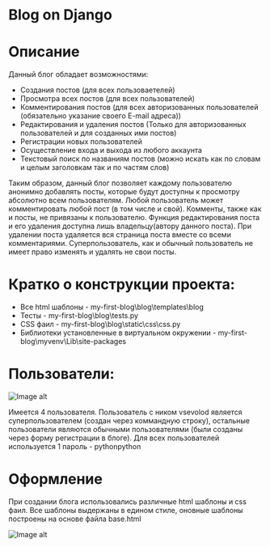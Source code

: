 Blog on Django
=================================================

Описание
=================================================
Данный блог обладает возможностями:
 - Создания постов (для всех пользоваетелей)
- Просмотра всех постов (для всех пользователей)
- Комментирования постов (для всех авторизованных пользователей (обязательно указание своего E-mail адреса))
- Редактирования и удаления постов (Только для авторизованных пользователей и для созданных ими постов)
- Регистрации новых пользователей
- Осуществление входа и выхода из любого аккаунта
- Текстовый поиск по названиям постов (можно искать как по словам и целым заголовкам так и по частям слов)

Таким образом, данный блог позволяет каждому пользователю анонимно добавлять посты, которые будут доступны к просмотру абсолютно всем пользователям. Любой пользователь может комментировать любой пост (в том числе и свой). Комменты, также как и посты, не привязаны к пользователю. Функция редактирования поста и его удаления доступна лишь владельцу(автору данного поста). При удалении поста удаляется вся страница поста вместе со всеми комментариями. Суперпользователь, как и обычный пользователь не имеет право изменять и удалять не свои посты. 


Кратко о конструкции проекта:
====================================================
- Все html шаблоны - my-first-blog\blog\templates\blog
- Тесты - my-first-blog\blog\tests.py
- CSS фаил - my-first-blog\blog\static\css\css.py
- Библиотеки установленные в виртуальном окружении - my-first-blog\myvenv\Lib\site-packages


Пользователи:
====================================================
![Image alt](https://github.com/VsevolodS23/my-first-blog/blob/master/Users.png)

Имеется 4 пользователя. Пользователь с ником vsevolod является суперпользователем (создан через коммандную строку), остальные пользователи являются обычными пользователями (были созданы через форму регистрации в блоге). Для всех пользователей используется 1 пароль - pythonpython

Оформление
=================================================

При создании блога использовались различные html шаблоны и css фаил. Все шаблоны выдержаны в едином стиле, оновные шаблоны построены на основе файла base.html 

![Image alt](https://github.com/VsevolodS23/my-first-blog/blob/master/Main_page.png)
